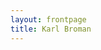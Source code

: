 ```yaml
---
layout: frontpage
title: Karl Broman
---
```


<div id="karl_buttons"></div>

<script charset="utf-8" type="text/javascript" src="assets/JS/d3.min.js"></script>
<script type="text/javascript" src="assets/JS/buttons.js"></script>
